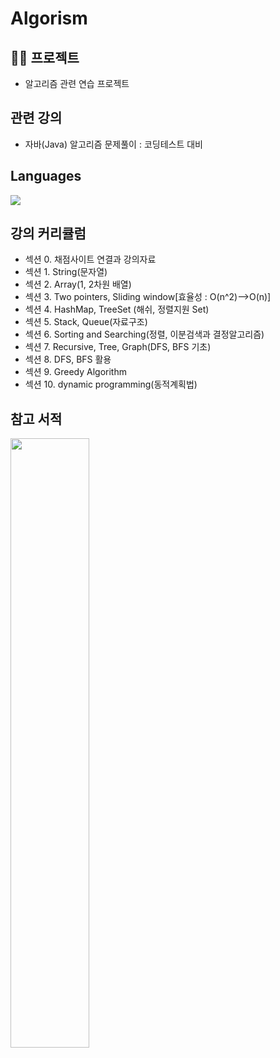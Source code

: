 # Algorism
## 💁‍♂️ 프로젝트
* 알고리즘 관련 연습 프로젝트

## 관련 강의
* 자바(Java) 알고리즘 문제풀이 : 코딩테스트 대비

## Languages
<img src="https://img.shields.io/badge/Java-FFCA28"/>

## 강의 커리큘럼
* 섹션 0. 채점사이트 연결과 강의자료
* 섹션 1. String(문자열)
* 섹션 2. Array(1, 2차원 배열)
* 섹션 3. Two pointers, Sliding window[효율성 : O(n^2)-->O(n)]
* 섹션 4. HashMap, TreeSet (해쉬, 정렬지원 Set)
* 섹션 5. Stack, Queue(자료구조)
* 섹션 6. Sorting and Searching(정렬, 이분검색과 결정알고리즘)
* 섹션 7. Recursive, Tree, Graph(DFS, BFS 기초)
* 섹션 8. DFS, BFS 활용
* 섹션 9. Greedy Algorithm
* 섹션 10. dynamic programming(동적계획법)


## 참고 서적
<img width="50%" src="https://user-images.githubusercontent.com/46039671/178254830-cc808a5d-5261-45df-bde2-33b37129af6b.png"/>

